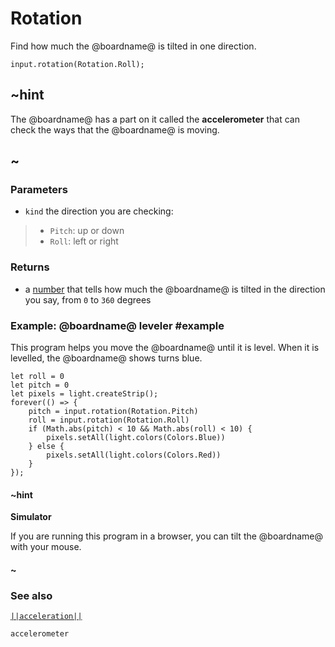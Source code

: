 # Rotation

Find how much the @boardname@ is tilted in one direction.

```sig
input.rotation(Rotation.Roll);
```

## ~hint

The @boardname@ has a part on it called the **accelerometer** that can
check the ways that the @boardname@ is moving.

## ~

### Parameters

* ``kind`` the direction you are checking:
> * `Pitch`: up or down
> * `Roll`: left or right

### Returns

* a [number](/types/number) that tells how much the @boardname@ is tilted in the direction you say, from `0` to `360` degrees

### Example: @boardname@ leveler #example

This program helps you move the @boardname@ until it is level. When
it is levelled, the @boardname@ shows turns blue.

```blocks
let roll = 0
let pitch = 0
let pixels = light.createStrip();
forever(() => {
    pitch = input.rotation(Rotation.Pitch)
    roll = input.rotation(Rotation.Roll)
    if (Math.abs(pitch) < 10 && Math.abs(roll) < 10) {
        pixels.setAll(light.colors(Colors.Blue))
    } else {
        pixels.setAll(light.colors(Colors.Red))
    }
});
```
#### ~hint
**Simulator**

If you are running this program in a browser, you can tilt the @boardname@ with your mouse.
#### ~

### See also

[``||acceleration||``](/reference/input/acceleration)

```package
accelerometer
```